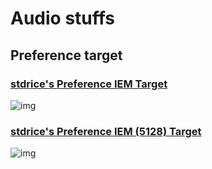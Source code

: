 # Audio stuffs
## Preference target
### [stdrice's Preference IEM Target](stdrice%20Preference%20IEM.txt)
![img](https://i.imgur.com/SULf0v2.png)

### [stdrice's Preference IEM (5128) Target](stdrice%20Preference%20IEM%20(5128).txt)
![img](https://i.imgur.com/kyPvPr2.png)